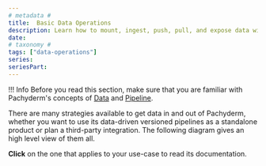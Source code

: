 ```yaml
---
# metadata # 
title:  Basic Data Operations
description: Learn how to mount, ingest, push, pull, and expose data with Pachyderm.
date: 
# taxonomy #
tags: ["data-operations"]
series:
seriesPart:
---
```


!!! Info
    Before you read this section, make sure that you are familiar 
    with Pachyderm's concepts of [Data](../../concepts/data-concepts/_index.md) and
    [Pipeline](../../concepts/pipeline-concepts/_index.md).


There are many strategies available to get data in and out of Pachyderm, 
whether you want to use its data-driven versioned pipelines as a standalone product 
or plan a third-party integration.
The following diagram gives an high level view of them all.

**Click** on the one that applies to your use-case to read its documentation.

<!-- ADD THE FOLLOWING  (width and viewBox) TO THE SVG TAG IN THE SVG FILE AND REMOVE THE DEFAULT width and heigh
<svg xmlns="http://www.w3.org/2000/svg" xmlns:xlink="http://www.w3.org/1999/xlink" xmlns:lucid="lucid" width="100%" viewBox="0 0 1200 1041"> 
-->
<div style="resize:horizontal" >
<object  data="../images/load-export-data-strategies.svg" ></object>
</div>

